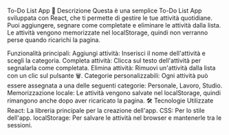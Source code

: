 To-Do List App
🚀 Descrizione
Questa è una semplice To-Do List App sviluppata con React, che ti permette di gestire le tue attività quotidiane. Puoi aggiungere, segnare come completate e eliminare le attività dalla lista. Le attività vengono memorizzate nel localStorage, quindi non verranno perse quando ricarichi la pagina.

Funzionalità principali:
Aggiungi attività: Inserisci il nome dell'attività e scegli la categoria.
Completa attività: Clicca sul testo dell'attività per segnalarla come completata.
Elimina attività: Rimuovi un'attività dalla lista con un clic sul pulsante 🗑️.
Categorie personalizzabili: Ogni attività può essere assegnata a una delle seguenti categorie: Personale, Lavoro, Studio.
Memorizzazione locale: Le attività vengono salvate nel localStorage, quindi rimangono anche dopo aver ricaricato la pagina.
🛠 Tecnologie Utilizzate
React: La libreria principale per la creazione dell'app.
CSS: Per lo stile dell'app.
localStorage: Per salvare le attività nel browser e mantenerle tra le sessioni.
